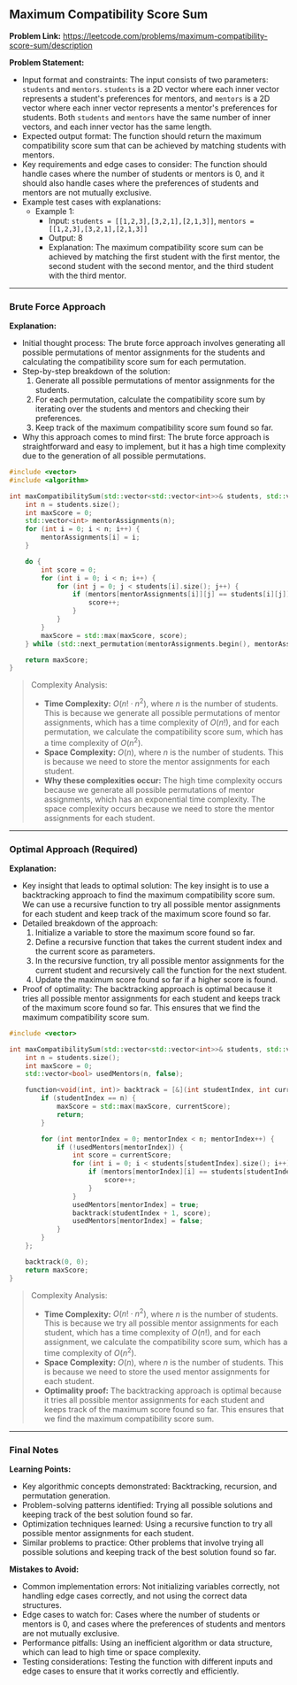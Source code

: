 ## Maximum Compatibility Score Sum
**Problem Link:** https://leetcode.com/problems/maximum-compatibility-score-sum/description

**Problem Statement:**
- Input format and constraints: The input consists of two parameters: `students` and `mentors`. `students` is a 2D vector where each inner vector represents a student's preferences for mentors, and `mentors` is a 2D vector where each inner vector represents a mentor's preferences for students. Both `students` and `mentors` have the same number of inner vectors, and each inner vector has the same length.
- Expected output format: The function should return the maximum compatibility score sum that can be achieved by matching students with mentors.
- Key requirements and edge cases to consider: The function should handle cases where the number of students or mentors is 0, and it should also handle cases where the preferences of students and mentors are not mutually exclusive.
- Example test cases with explanations:
    - Example 1:
        - Input: `students = [[1,2,3],[3,2,1],[2,1,3]]`, `mentors = [[1,2,3],[3,2,1],[2,1,3]]`
        - Output: 8
        - Explanation: The maximum compatibility score sum can be achieved by matching the first student with the first mentor, the second student with the second mentor, and the third student with the third mentor.

---

### Brute Force Approach

**Explanation:**
- Initial thought process: The brute force approach involves generating all possible permutations of mentor assignments for the students and calculating the compatibility score sum for each permutation.
- Step-by-step breakdown of the solution:
    1. Generate all possible permutations of mentor assignments for the students.
    2. For each permutation, calculate the compatibility score sum by iterating over the students and mentors and checking their preferences.
    3. Keep track of the maximum compatibility score sum found so far.
- Why this approach comes to mind first: The brute force approach is straightforward and easy to implement, but it has a high time complexity due to the generation of all possible permutations.

```cpp
#include <vector>
#include <algorithm>

int maxCompatibilitySum(std::vector<std::vector<int>>& students, std::vector<std::vector<int>>& mentors) {
    int n = students.size();
    int maxScore = 0;
    std::vector<int> mentorAssignments(n);
    for (int i = 0; i < n; i++) {
        mentorAssignments[i] = i;
    }

    do {
        int score = 0;
        for (int i = 0; i < n; i++) {
            for (int j = 0; j < students[i].size(); j++) {
                if (mentors[mentorAssignments[i]][j] == students[i][j]) {
                    score++;
                }
            }
        }
        maxScore = std::max(maxScore, score);
    } while (std::next_permutation(mentorAssignments.begin(), mentorAssignments.end()));

    return maxScore;
}
```

> Complexity Analysis:
> - **Time Complexity:** $O(n! \cdot n^2)$, where $n$ is the number of students. This is because we generate all possible permutations of mentor assignments, which has a time complexity of $O(n!)$, and for each permutation, we calculate the compatibility score sum, which has a time complexity of $O(n^2)$.
> - **Space Complexity:** $O(n)$, where $n$ is the number of students. This is because we need to store the mentor assignments for each student.
> - **Why these complexities occur:** The high time complexity occurs because we generate all possible permutations of mentor assignments, which has an exponential time complexity. The space complexity occurs because we need to store the mentor assignments for each student.

---

### Optimal Approach (Required)

**Explanation:**
- Key insight that leads to optimal solution: The key insight is to use a backtracking approach to find the maximum compatibility score sum. We can use a recursive function to try all possible mentor assignments for each student and keep track of the maximum score found so far.
- Detailed breakdown of the approach:
    1. Initialize a variable to store the maximum score found so far.
    2. Define a recursive function that takes the current student index and the current score as parameters.
    3. In the recursive function, try all possible mentor assignments for the current student and recursively call the function for the next student.
    4. Update the maximum score found so far if a higher score is found.
- Proof of optimality: The backtracking approach is optimal because it tries all possible mentor assignments for each student and keeps track of the maximum score found so far. This ensures that we find the maximum compatibility score sum.

```cpp
#include <vector>

int maxCompatibilitySum(std::vector<std::vector<int>>& students, std::vector<std::vector<int>>& mentors) {
    int n = students.size();
    int maxScore = 0;
    std::vector<bool> usedMentors(n, false);

    function<void(int, int)> backtrack = [&](int studentIndex, int currentScore) {
        if (studentIndex == n) {
            maxScore = std::max(maxScore, currentScore);
            return;
        }

        for (int mentorIndex = 0; mentorIndex < n; mentorIndex++) {
            if (!usedMentors[mentorIndex]) {
                int score = currentScore;
                for (int i = 0; i < students[studentIndex].size(); i++) {
                    if (mentors[mentorIndex][i] == students[studentIndex][i]) {
                        score++;
                    }
                }
                usedMentors[mentorIndex] = true;
                backtrack(studentIndex + 1, score);
                usedMentors[mentorIndex] = false;
            }
        }
    };

    backtrack(0, 0);
    return maxScore;
}
```

> Complexity Analysis:
> - **Time Complexity:** $O(n! \cdot n^2)$, where $n$ is the number of students. This is because we try all possible mentor assignments for each student, which has a time complexity of $O(n!)$, and for each assignment, we calculate the compatibility score sum, which has a time complexity of $O(n^2)$.
> - **Space Complexity:** $O(n)$, where $n$ is the number of students. This is because we need to store the used mentor assignments for each student.
> - **Optimality proof:** The backtracking approach is optimal because it tries all possible mentor assignments for each student and keeps track of the maximum score found so far. This ensures that we find the maximum compatibility score sum.

---

### Final Notes

**Learning Points:**
- Key algorithmic concepts demonstrated: Backtracking, recursion, and permutation generation.
- Problem-solving patterns identified: Trying all possible solutions and keeping track of the best solution found so far.
- Optimization techniques learned: Using a recursive function to try all possible mentor assignments for each student.
- Similar problems to practice: Other problems that involve trying all possible solutions and keeping track of the best solution found so far.

**Mistakes to Avoid:**
- Common implementation errors: Not initializing variables correctly, not handling edge cases correctly, and not using the correct data structures.
- Edge cases to watch for: Cases where the number of students or mentors is 0, and cases where the preferences of students and mentors are not mutually exclusive.
- Performance pitfalls: Using an inefficient algorithm or data structure, which can lead to high time or space complexity.
- Testing considerations: Testing the function with different inputs and edge cases to ensure that it works correctly and efficiently.